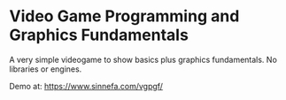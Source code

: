 # Video Game Programming and Graphics Fundamentals
A very simple videogame to show basics plus graphics fundamentals. No libraries or engines. 

Demo at: https://www.sinnefa.com/vgpgf/
